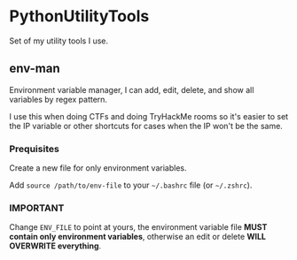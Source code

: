 # PythonUtilityTools

Set of my utility tools I use.

## env-man

Environment variable manager, I can add, edit, delete, and show all variables by regex pattern.

I use this when doing CTFs and doing TryHackMe rooms so it's easier to set the IP variable or other
shortcuts for cases when the IP won't be the same.

### Prequisites

Create a new file for only environment variables.

Add `source /path/to/env-file` to your `~/.bashrc` file (or `~/.zshrc`).

### IMPORTANT

Change `ENV_FILE` to point at yours, the environment variable file **MUST contain only environment variables**,
otherwise an edit or delete **WILL OVERWRITE everything**.
